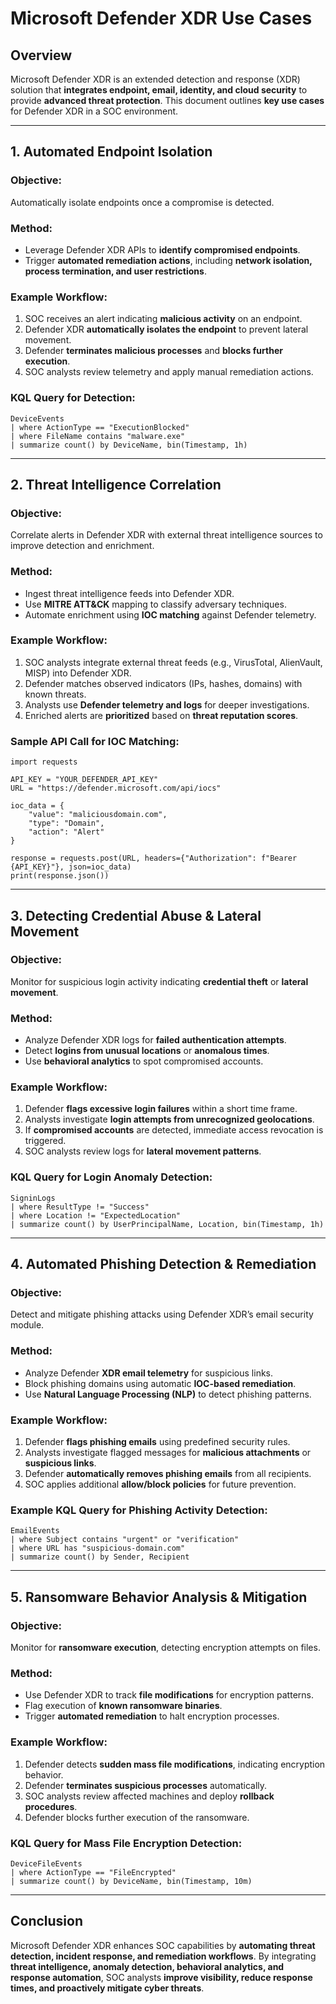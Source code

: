 # Microsoft Defender XDR Use Cases

## **Overview**
Microsoft Defender XDR is an extended detection and response (XDR) solution that **integrates endpoint, email, identity, and cloud security** to provide **advanced threat protection**. This document outlines **key use cases** for Defender XDR in a SOC environment.

---

## **1. Automated Endpoint Isolation**
### **Objective:**
Automatically isolate endpoints once a compromise is detected.

### **Method:**
- Leverage Defender XDR APIs to **identify compromised endpoints**.
- Trigger **automated remediation actions**, including **network isolation, process termination, and user restrictions**.

### **Example Workflow:**
1. SOC receives an alert indicating **malicious activity** on an endpoint.
2. Defender XDR **automatically isolates the endpoint** to prevent lateral movement.
3. Defender **terminates malicious processes** and **blocks further execution**.
4. SOC analysts review telemetry and apply manual remediation actions.

### **KQL Query for Detection:**
```kusto
DeviceEvents
| where ActionType == "ExecutionBlocked"
| where FileName contains "malware.exe"
| summarize count() by DeviceName, bin(Timestamp, 1h)
```

---

## **2. Threat Intelligence Correlation**
### **Objective:**
Correlate alerts in Defender XDR with external threat intelligence sources to improve detection and enrichment.

### **Method:**
- Ingest threat intelligence feeds into Defender XDR.
- Use **MITRE ATT&CK** mapping to classify adversary techniques.
- Automate enrichment using **IOC matching** against Defender telemetry.

### **Example Workflow:**
1. SOC analysts integrate external threat feeds (e.g., VirusTotal, AlienVault, MISP) into Defender XDR.
2. Defender matches observed indicators (IPs, hashes, domains) with known threats.
3. Analysts use **Defender telemetry and logs** for deeper investigations.
4. Enriched alerts are **prioritized** based on **threat reputation scores**.

### **Sample API Call for IOC Matching:**
  ```
  import requests
  
  API_KEY = "YOUR_DEFENDER_API_KEY"
  URL = "https://defender.microsoft.com/api/iocs"
  
  ioc_data = {
      "value": "maliciousdomain.com",
      "type": "Domain",
      "action": "Alert"
  }
  
  response = requests.post(URL, headers={"Authorization": f"Bearer {API_KEY}"}, json=ioc_data)
  print(response.json())
  ```

---

## **3. Detecting Credential Abuse & Lateral Movement**
### **Objective:**
Monitor for suspicious login activity indicating **credential theft** or **lateral movement**.

### **Method:**
- Analyze Defender XDR logs for **failed authentication attempts**.
- Detect **logins from unusual locations** or **anomalous times**.
- Use **behavioral analytics** to spot compromised accounts.

### **Example Workflow:**
1. Defender **flags excessive login failures** within a short time frame.
2. Analysts investigate **login attempts from unrecognized geolocations**.
3. If **compromised accounts** are detected, immediate access revocation is triggered.
4. SOC analysts review logs for **lateral movement patterns**.

### **KQL Query for Login Anomaly Detection:**
  ```
  SigninLogs
  | where ResultType != "Success"
  | where Location != "ExpectedLocation"
  | summarize count() by UserPrincipalName, Location, bin(Timestamp, 1h)
  ```

---

## **4. Automated Phishing Detection & Remediation**
### **Objective:**
Detect and mitigate phishing attacks using Defender XDR’s email security module.

### **Method:**
- Analyze Defender **XDR email telemetry** for suspicious links.
- Block phishing domains using automatic **IOC-based remediation**.
- Use **Natural Language Processing (NLP)** to detect phishing patterns.

### **Example Workflow:**
1. Defender **flags phishing emails** using predefined security rules.
2. Analysts investigate flagged messages for **malicious attachments** or **suspicious links**.
3. Defender **automatically removes phishing emails** from all recipients.
4. SOC applies additional **allow/block policies** for future prevention.

### **Example KQL Query for Phishing Activity Detection:**
  ```kusto
  EmailEvents
  | where Subject contains "urgent" or "verification"
  | where URL has "suspicious-domain.com"
  | summarize count() by Sender, Recipient
  ```

---

## **5. Ransomware Behavior Analysis & Mitigation**
### **Objective:**
Monitor for **ransomware execution**, detecting encryption attempts on files.

### **Method:**
- Use Defender XDR to track **file modifications** for encryption patterns.
- Flag execution of **known ransomware binaries**.
- Trigger **automated remediation** to halt encryption processes.

### **Example Workflow:**
1. Defender detects **sudden mass file modifications**, indicating encryption behavior.
2. Defender **terminates suspicious processes** automatically.
3. SOC analysts review affected machines and deploy **rollback procedures**.
4. Defender blocks further execution of the ransomware.

### **KQL Query for Mass File Encryption Detection:**
  ```kusto
  DeviceFileEvents
  | where ActionType == "FileEncrypted"
  | summarize count() by DeviceName, bin(Timestamp, 10m)
  ```

---

## **Conclusion**
Microsoft Defender XDR enhances SOC capabilities by **automating threat detection, incident response, and remediation workflows**. By integrating **threat intelligence, anomaly detection, behavioral analytics, and response automation**, SOC analysts **improve visibility, reduce response times, and proactively mitigate cyber threats**.












